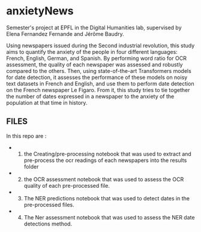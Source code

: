 # anxietyNews
Semester's project at EPFL in the Digital Humanities lab, supervised by Elena Fernandez Fernande and Jérôme Baudry.


Using newspapers issued during the Second industrial revolution, this study aims to quantify
the anxiety of the people in four different languages: French, English, German, and Spanish. By
performing word ratio for OCR assessment, the quality of each newspaper was assessed and robustly
compared to the others. Then, using state-of-the-art Transformers models for date detection, it
assesses the performance of these models on noisy text datasets in French and English, and use them
to perform date detection on the French newspaper Le Figaro. From it, this study tries to tie together
the number of dates expressed in a newspaper to the anxiety of the population at that time in history.

## FILES

In this repo are :
- 1. the Creating/pre-processing notebook that was used to extract and pre-process the ocr readings of each newspapers into the results folder
- 2. the OCR assessment notebook that was used to assess the OCR quality of each pre-processed file.
- 3. The NER predictions notebook that was used to detect dates in the pre-processed files.
- 4. The Ner assessment notebook that was used to assess the NER date detections method.